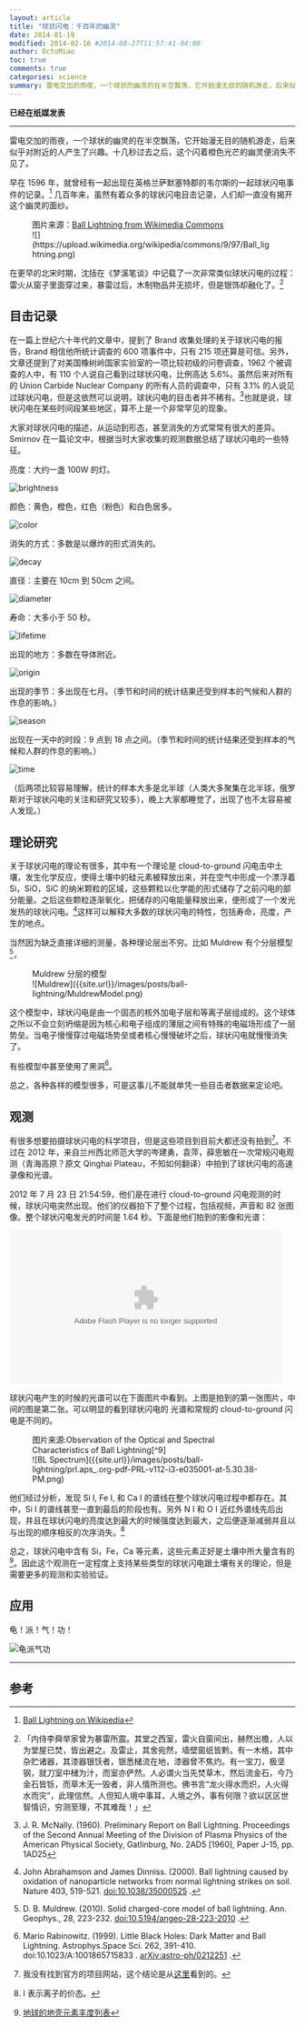```yaml
---
layout: article
title: "球状闪电：千百年的幽灵"
date: 2014-01-19
modified: 2014-02-16 #2014-08-27T11:57:41-04:00
author: OctoMiao
toc: true
comments: true
categories: science
summary: 雷电交加的雨夜，一个球状的幽灵的在半空飘荡，它开始漫无目的随机游走，后来似乎对附近的人产生了兴趣。十几秒过去之后，这个闪着橙色光芒的幽灵便消失不见了。
---
```


**已经在纸媒发表**

-----

雷电交加的雨夜，一个球状的幽灵的在半空飘荡，它开始漫无目的随机游走，后来似乎对附近的人产生了兴趣。十几秒过去之后，这个闪着橙色光芒的幽灵便消失不见了。

早在 1596 年，就曾经有一起出现在英格兰萨默塞特郡的韦尔斯的一起球状闪电事件的记录。[^1] 几百年来，虽然有着众多的球状闪电目击记录，人们却一直没有揭开这个幽灵的面纱。


<figure markdown="1">
<figcaption>
图片来源：<a href="https://en.wikipedia.org/wiki/File:Ball_lightning.png">Ball Lightning from  Wikimedia Commons</a>
</figcaption>
![](https://upload.wikimedia.org/wikipedia/commons/9/97/Ball_lightning.png)
</figure>



在更早的北宋时期，沈括在《梦溪笔谈》中记载了一次非常类似球状闪电的过程：雷火从窗子里面穿过来，暴雷过后，木制物品并无损坏，但是银饰却融化了。[^12]



## 目击记录

在一篇上世纪六十年代的文章中，提到了 Brand 收集处理的关于球状闪电的报告，Brand 相信他所统计调查的 600 项事件中，只有 215 项还算是可信。另外，文章还提到了对美国橡树岭国家实验室的一项比较初级的问卷调查，1962 个被调查的人中，有 110 个人说自己看到过球状闪电，比例高达 5.6%。虽然后来对所有的 Union Carbide Nuclear Company 的所有人员的调查中，只有 3.1% 的人说见过球状闪电，但是这依然可以说明，球状闪电的目击者并不稀有。[^2]也就是说，球状闪电在某些时间段某些地区，算不上是一个非常罕见的现象。

大家对球状闪电的描述，从运动到形态，甚至消失的方式常常有很大的差异。Smirnov 在一篇论文中，根据当时大家收集的观测数据总结了球状闪电的一些特征。

亮度：大约一盏 100W 的灯。

![brightness]({{site.url}}/images/posts/ball-lightning/brightness.png)

颜色：黄色，橙色，红色（粉色）和白色居多。

![color]({{site.url}}/images/posts/ball-lightning/color.png)

消失的方式：多数是以爆炸的形式消失的。

![decay]({{site.url}}/images/posts/ball-lightning/decay.png)

直径：主要在 10cm 到 50cm 之间。

![diameter]({{site.url}}/images/posts/ball-lightning/diameter.png)

寿命：大多小于 50 秒。

![lifetime]({{site.url}}/images/posts/ball-lightning/lifetime.png)

出现的地方：多数在导体附近。

![origin]({{site.url}}/images/posts/ball-lightning/origin.png)

出现的季节：多出现在七月。（季节和时间的统计结果还受到样本的气候和人群的作息的影响。）

![season]({{site.url}}/images/posts/ball-lightning/season.png)

出现在一天中的时段：9 点到 18 点之间。（季节和时间的统计结果还受到样本的气候和人群的作息的影响。）

![time]({{site.url}}/images/posts/ball-lightning/time.png)

（后两项比较容易理解，统计的样本大多是北半球（人类大多聚集在北半球，俄罗斯对于球状闪电的关注和研究又较多），晚上大家都睡觉了，出现了也不太容易被人发现。）



## 理论研究

关于球状闪电的理论有很多，其中有一个理论是 cloud-to-ground 闪电击中土壤，发生化学反应，使得土壤中的硅元素被释放出来，并在空气中形成一个漂浮着 Si，SiO，SiC 的纳米颗粒的区域，这些颗粒以化学能的形式储存了之前闪电的部分能量。之后这些颗粒逐渐氧化，把储存的闪电能量释放出来，便形成了一个发光发热的球状闪电。[^5]这样可以解释大多数的球状闪电的特性，包括寿命，亮度，产生的地点。

当然因为缺乏直接详细的测量，各种理论层出不穷。比如 Muldrew 有个分层模型[^6]，

<figure markdown="1">
<figcaption>
Muldrew 分层的模型
</figcaption>
![Muldrew]({{site.url}}/images/posts/ball-lightning/MuldrewModel.png)
</figure>



这个模型中，球状闪电是由一个固态的核外加电子层和等离子层组成的。这个球体之所以不会立刻坍缩是因为核心和电子组成的薄层之间有特殊的电磁场形成了一层势垒。当电子慢慢穿过电磁场势垒或者核心慢慢破坏之后，球状闪电就慢慢消失了。

有些模型中甚至使用了黑洞[^7]。

总之，各种各样的模型很多，可是这事儿不能就单凭一些目击者数据来定论吧。


## 观测

有很多想要拍摄球状闪电的科学项目，但是这些项目到目前大都还没有拍到[^8]。不过在 2012 年，来自兰州西北师范大学的岑建勇，袁萍，薛思敏在一次常规闪电观测（青海高原？原文 Qinghai Plateau，不知如何翻译）中拍到了球状闪电的高速录像和光谱。

2012 年 7 月 23 日 21:54:59，他们是在进行 cloud-to-ground 闪电观测的时候，球状闪电突然出现。他们的仪器拍下了整个过程，包括视频，声音和 82 张图像。整个球状闪电发光的时间是 1.64 秒。下面是他们拍到的影像和光谱：

<object id="flashObj" width="480" height="270" classid="clsid:D27CDB6E-AE6D-11cf-96B8-444553540000" codebase="http://download.macromedia.com/pub/shockwave/cabs/flash/swflash.cab#version=9,0,47,0"><param name="movie" value="http://c.brightcove.com/services/viewer/federated_f9?isVid=1&isUI=1" /><param name="bgcolor" value="#FFFFFF" /><param name="flashVars" value="videoId=3079813116001&linkBaseURL=http%3A%2F%2Fwww.dailymail.co.uk%2Fsciencetech%2Farticle-2542615%2FScientists-capture-footage-ball-lightning.html&playerID=2730234011001&playerKey=AQ~~,AAAAAFSL1bg~,CmS1EFtcMWF3qCwIkkoMNkVkOrxR00Hs&domain=embed&dynamicStreaming=true" /><param name="base" value="http://admin.brightcove.com" /><param name="seamlesstabbing" value="false" /><param name="allowFullScreen" value="true" /><param name="swLiveConnect" value="true" /><param name="allowScriptAccess" value="always" /><embed src="http://c.brightcove.com/services/viewer/federated_f9?isVid=1&isUI=1" bgcolor="#FFFFFF" flashVars="videoId=3079813116001&linkBaseURL=http%3A%2F%2Fwww.dailymail.co.uk%2Fsciencetech%2Farticle-2542615%2FScientists-capture-footage-ball-lightning.html&playerID=2730234011001&playerKey=AQ~~,AAAAAFSL1bg~,CmS1EFtcMWF3qCwIkkoMNkVkOrxR00Hs&domain=embed&dynamicStreaming=true" base="http://admin.brightcove.com" name="flashObj" width="480" height="270" seamlesstabbing="false" type="application/x-shockwave-flash" allowFullScreen="true" allowScriptAccess="always" swLiveConnect="true" pluginspage="http://www.macromedia.com/shockwave/download/index.cgi?P1_Prod_Version=ShockwaveFlash"></embed></object>

球状闪电产生的时候的光谱可以在下面图片中看到。上图是拍到的第一张图片，中间的图是第二张。可以明显的看到球状闪电的 光谱和常规的 cloud-to-ground 闪电是不同的。

<figure markdown="1">
<figcaption>
图片来源:Observation of the Optical and Spectral Characteristics of Ball Lightning[^9]
</figcaption>
![BL Spectrum]({{site.url}}/images/posts/ball-lightning/prl.aps_.org-pdf-PRL-v112-i3-e035001-at-5.30.38-PM.png)
</figure>





他们经过分析，发现 Si I, Fe I, 和 Ca I 的谱线在整个球状闪电过程中都存在。其中，Si I 的谱线甚至一直到最后的阶段也有。另外 N I 和 O I 近红外谱线先后出现，并且在球状闪电的亮度达到最大的时候强度达到最大，之后便逐渐减弱并且以与出现的顺序相反的次序消失。[^10]

总之，球状闪电中含有 Si，Fe，Ca 等元素，这些元素正好是土壤中所大量含有的[^11]。因此这个观测在一定程度上支持某些类型的球状闪电跟土壤有关的理论，但是需要更多的观测和实验验证。


## 应用

龟！派！气！功！

![龟派气功]({{site.url}}/images/posts/ball-lightning/guipaiqigong.jpg)


-----
## 参考

[^1]: [Ball Lightning on Wikipedia](https://en.wikipedia.org/wiki/Ball_lightning#Historical_accounts)

[^2]: J. R. McNally. (1960). Preliminary Report on Ball Lightning. Proceedings of the Second Annual Meeting of the Division of Plasma Physics of the American Physical Society, Gatlinburg, No. 2AD5 [1960], Paper J-15, pp. 1AD25

[^3]: [The Enigma of Ball Lightning](http://books.google.com/books?id=TCTpu1UVFsYC&lpg=PA633&dq=Ball%20lightning&pg=PA632#v=onepage&q=Ball%20lightning&f=false)


[^4]: Boris M Smirnov. (1992). Observational properties of ball lightning. Sov. Phys. Usp. 35 650. [doi:10.1070/PU1992v035n08ABEH002254](http://dx.doi.org/10.1070/PU1992v035n08ABEH002254)

[^5]: John Abrahamson and James Dinniss. (2000). Ball lightning caused by oxidation of nanoparticle networks from normal lightning strikes on soil. Nature 403, 519-521. [doi:10.1038/35000525](http://www.nature.com/nature/journal/v403/n6769/full/403519a0.html) .


[^6]: D. B. Muldrew. (2010). Solid charged-core model of ball lightning. Ann. Geophys., 28, 223-232. [doi:10.5194/angeo-28-223-2010](http://www.ann-geophys.net/28/223/2010/angeo-28-223-2010.html) .


[^7]: Mario Rabinowitz. (1999). Little Black Holes: Dark Matter and Ball Lightning. Astrophys.Space Sci. 262, 391-410. doi:10.1023/A:1001865715833 . [arXiv:astro-ph/0212251](http://arxiv.org/abs/astro-ph/0212251) .


[^8]: 我没有找到官方的项目网站，这个结论是从[这里](http://physics.aps.org/articles/v7/5)看到的。

[^9]: Jianyong Cen, Ping Yuan, and Simin Xue. (2014). Observation of the Optical and Spectral Characteristics of Ball Lightning. Phys. Rev. Lett. 112, 035001. [doi:10.1103/PhysRevLett.112.035001](http://prl.aps.org/abstract/PRL/v112/i3/e035001) .


[^10]: I 表示离子的价态。


[^11]: [地球的地壳元素丰度列表](http://zh.wikipedia.org/zh-cn/%E5%9C%B0%E7%90%83%E7%9A%84%E5%9C%B0%E6%AE%BC%E5%85%83%E7%B4%A0%E8%B1%90%E5%BA%A6%E5%88%97%E8%A1%A8)


[^12]: 「内侍李舜举家曾为暴雷所震。其堂之西室，雷火自窗间出，赫然出檐，人以为堂屋已焚，皆出避之。及雷止，其舍宛然，墙壁窗纸皆黔。有一木格，其中杂贮诸器，其漆器银饫者，银悉槠流在地，漆器曾不焦灼。有一宝刀，极坚钢，就刀室中槠为汁，而室亦俨然。人必谓火当先焚草木，然后流金石，今乃金石皆铄，而草木无一毁者，非人情所测也。佛书言“龙火得水而炽，人火得水而灾”，此理信然。人但知人境中事耳，人境之外，事有何限？欲以区区世智情识，穷测至理，不其难哉！」


